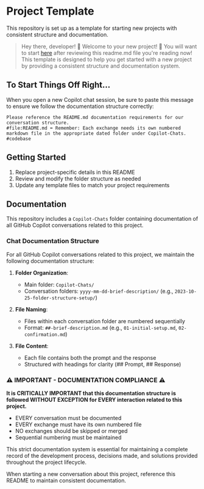 # Project Template

This repository is set up as a template for starting new projects with consistent structure and documentation.

>Hey there, developer! 👋 Welcome to your new project! 🚀
>You will want to start [here](/+Developers-Start-Here/README.md) after reviewing this readme.md file you're reading now!
>This template is designed to help you get started with a new project by providing a consistent structure and documentation system.


## To Start Things Off Right...

When you open a new Copilot chat session, be sure to paste this message to ensure we follow the documentation structure correctly:

```
Please reference the README.md documentation requirements for our conversation structure.
#file:README.md ⬅️ Remember: Each exchange needs its own numbered markdown file in the appropriate dated folder under Copilot-Chats. #codebase 
```

## Getting Started

1. Replace project-specific details in this README
2. Review and modify the folder structure as needed
3. Update any template files to match your project requirements

## Documentation
This repository includes a `Copilot-Chats` folder containing documentation of all GitHub Copilot conversations related to this project.

### Chat Documentation Structure
For all GitHub Copilot conversations related to this project, we maintain the following documentation structure:

1. **Folder Organization**:
   - Main folder: `Copilot-Chats/`
   - Conversation folders: `yyyy-mm-dd-brief-description/` (e.g., `2023-10-25-folder-structure-setup/`)
   
2. **File Naming**:
   - Files within each conversation folder are numbered sequentially
   - Format: `##-brief-description.md` (e.g., `01-initial-setup.md`, `02-confirmation.md`)
   
3. **File Content**:
   - Each file contains both the prompt and the response
   - Structured with headings for clarity (## Prompt, ## Response)

### ⚠️ IMPORTANT - DOCUMENTATION COMPLIANCE ⚠️
**It is CRITICALLY IMPORTANT that this documentation structure is followed WITHOUT EXCEPTION for EVERY interaction related to this project.**

- EVERY conversation must be documented
- EVERY exchange must have its own numbered file
- NO exchanges should be skipped or merged
- Sequential numbering must be maintained

This strict documentation system is essential for maintaining a complete record of the development process, decisions made, and solutions provided throughout the project lifecycle.

When starting a new conversation about this project, reference this README to maintain consistent documentation.

